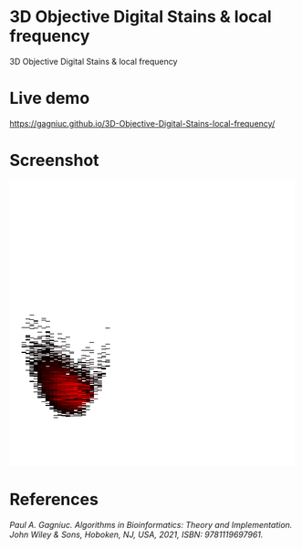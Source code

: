 # 3D Objective Digital Stains &amp; local frequency
3D Objective Digital Stains &amp; local frequency

# Live demo
https://gagniuc.github.io/3D-Objective-Digital-Stains-local-frequency/

# Screenshot
<kbd><img src="https://github.com/Gagniuc/3D-Objective-Digital-Stains-local-frequency/blob/main/3D%20Objective%20Digital%20Stains%20%26%20local%20frequency.png" /></kbd>

# References

<i>Paul A. Gagniuc. Algorithms in Bioinformatics: Theory and Implementation. John Wiley & Sons, Hoboken, NJ, USA, 2021, ISBN: 9781119697961.</i>

